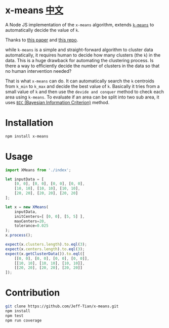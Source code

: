 # x-means [中文](./READM_zh-CN.md)
A Node JS implementation of the `x-means` algorithm, extends [`k-means`](http://k-means.pa-pa.me) to automatically decide the value of `k`.

Thanks to [this paper](https://www.cs.cmu.edu/~dpelleg/download/xmeans.pdf) and [this repo](https://github.com/annoviko/pyclustering).

while `k-means` is a simple and straight-forward algorithm to cluster data automatically, it requires human to decide how many clusters (the `k`) in the data. This is a huge drawback for automating the clustering process. Is there a way to efficiently decide the number of clusters in the data so that no human intervention needed? 

That is what `x-means` can do. It can automatically search the `k` centroids from `k_min` to `k_max` and decide the best value of `k`. Basically it tries from a small value of `k` and then use the `devide and conquer` method to check each area using `k-means`. To evaluate if an area can be split into two sub area, it uses [`BIC` (Bayesian Information Criterion)](https://en.wikipedia.org/wiki/Bayesian_information_criterion) method.

# Installation
```bash
npm install x-means
```

# Usage
```javascript
import XMeans from './index';

let inputData = [
    [0, 0], [0, 0], [0, 0], [0, 0], 
    [10, 10], [10, 10], [10, 10], 
    [20, 20], [20, 20], [20, 20]
];

let x = new XMeans(
    inputData, 
    initCenters=[ [0, 0], [5, 5] ], 
    maxCenters=20, 
    tolerance=0.025
);
x.process();

expect(x.clusters.length).to.eql(3);
expect(x.centers.length).to.eql(3);
expect(x.getClusterData()).to.eql([
    [[0, 0], [0, 0], [0, 0], [0, 0]],
    [[10, 10], [10, 10], [10, 10]],
    [[20, 20], [20, 20], [20, 20]]
]);
```

# Contribution
```bash
git clone https://github.com/Jeff-Tian/x-means.git
npm install
npm test
npm run coverage
```

